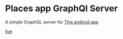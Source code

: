 Places app GraphQl Server
==========

A simple GraphQL server for [This android app](https://github.com/edTheGuy00/places-app)

[live](https://places-app-graphql.herokuapp.com/)


